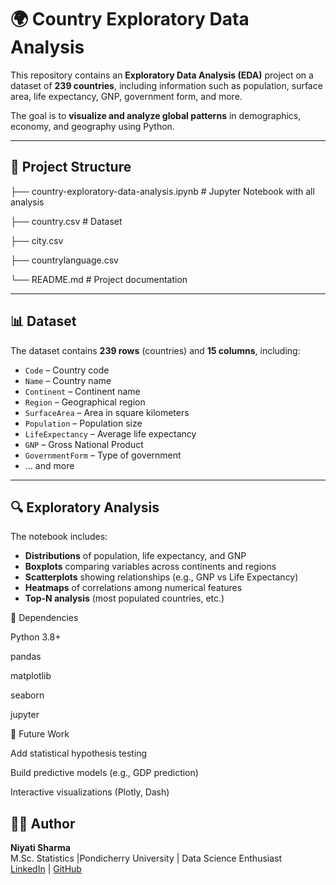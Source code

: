 # 🌍 Country Exploratory Data Analysis  

This repository contains an **Exploratory Data Analysis (EDA)** project on a dataset of **239 countries**, including information such as population, surface area, life expectancy, GNP, government form, and more.  

The goal is to **visualize and analyze global patterns** in demographics, economy, and geography using Python.  

---

## 📂 Project Structure

├── country-exploratory-data-analysis.ipynb # Jupyter Notebook with all analysis

├── country.csv # Dataset 


├── city.csv


├── countrylanguage.csv


└── README.md # Project documentation

---

## 📊 Dataset
The dataset contains **239 rows** (countries) and **15 columns**, including:
- `Code` – Country code  
- `Name` – Country name  
- `Continent` – Continent name  
- `Region` – Geographical region  
- `SurfaceArea` – Area in square kilometers  
- `Population` – Population size  
- `LifeExpectancy` – Average life expectancy  
- `GNP` – Gross National Product  
- `GovernmentForm` – Type of government  
- … and more  

---

## 🔍 Exploratory Analysis
The notebook includes:  
- **Distributions** of population, life expectancy, and GNP  
- **Boxplots** comparing variables across continents and regions  
- **Scatterplots** showing relationships (e.g., GNP vs Life Expectancy)  
- **Heatmaps** of correlations among numerical features  
- **Top-N analysis** (most populated countries, etc.)  

📌 Dependencies

Python 3.8+

pandas

matplotlib

seaborn

jupyter

🚀 Future Work

Add statistical hypothesis testing

Build predictive models (e.g., GDP prediction)

Interactive visualizations (Plotly, Dash)

## 👩‍💻 Author
**Niyati Sharma**  
M.Sc. Statistics |Pondicherry University | Data Science Enthusiast  
[LinkedIn](https://www.linkedin.com/in/niyati-sharma-b46566204/) | [GitHub](https://github.com/niyatiUnhex)

